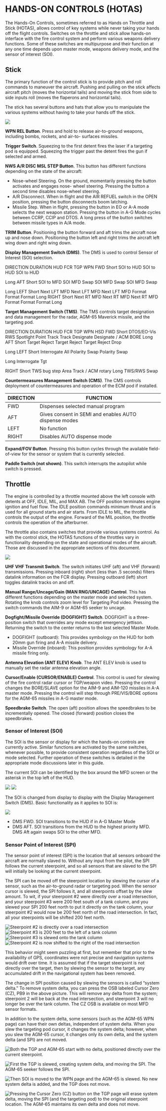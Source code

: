 # HANDS-ON CONTROLS (HOTAS)

The Hands-On Controls, sometimes referred to as Hands on Throttle and Stick (HOTAS), allows control of key
systems while never taking your hands off the flight controls. Switches on the throttle and stick allow hands-on
interface with the fire control system and perform various weapons delivery functions. Some of these switches
are multipurpose and their function at any one time depends upon master mode, weapons delivery mode, and
the sensor of interest (SOI).


## Stick

The primary function of the control stick is to provide pitch and roll commands to maneuver the aircraft. Pushing
and pulling on the stick affects aircraft pitch (moves the horizontal tails) and moving the stick from side to side
inputs roll (moves the flaperons and horizontal tails).

The stick has several buttons and hats that allow you to manipulate the various systems without having to take
your hands off the stick.

![](img/img-50-2-screen.jpg)

**WPN REL Button**. Press and hold to release air-to-ground weapons, including bombs, rockets, and air-to-
surfaces missiles.

**Trigger Switch**. Squeezing to the first detent fires the laser if a targeting pod is equipped. Squeezing the trigger
past the detent fires the gun if selected and armed.

**NWS A/R DISC MSL STEP Button**. This button has different functions depending on the state of the aircraft:

- Nose-wheel Steering. On the ground, momentarily pressing the button activates and engages nose-
wheel steering. Pressing the button a second time disables nose-wheel steering.
- A/R Disconnect. When in flight and the AIR REFUEL switch in the OPEN position, pressing the
button disconnects boom latching.
- Missile Step. When in flight, pressing the button in EO or A-A mode selects the next weapon station.
Pressing the button in A-G Mode cycles between CCRP, CCIP and DTOS. A long press of the button
switches between missile types in A/A mode.

**TRIM Button**. Positioning the button forward and aft trims the aircraft nose up and nose down. Positioning the
button left and right trims the aircraft left wing down and right wing down.

**Display Management Switch (DMS)**. The DMS is used to control Sensor of Interest (SOI) selection.

DIRECTION DURATION HUD FCR TGP WPN
FWD Short SOI to HUD SOI to HUD SOI to HUD

Long
AFT Short SOI to MFD SOI MFD Swap SOI MFD Swap SOI MFD Swap

Long
LEFT Short Next LFT MFD Next LFT MFD Next LFT MFD
Format Format Format
Long
RIGHT Short Next RT MFD Next RT MFD Next RT MFD
Format Format Format
Long


**Target Management Switch (TMS)**. The TMS controls target designation and data management for the radar,
AGM-65 Maverick missile, and the targeting pod.

DIRECTION DURATION HUD FCR TGP WPN HSD
FWD Short DTOS/EO-Vis RWS Spotlight Point Track Track Designate
Designate / ACM BORE
Long
AFT Short Target Reject Target Reject Target Reject Drop

Long
LEFT Short Interrogate All Polarity Swap Polarity Swap

Long Interrogate Tgt

RIGHT Short TWS bug step Area Track
 / ACM rotary
Long TWS/RWS
Swap

**Countermeasures Management Switch (CMS)**. The CMS controls deployment of countermeasures and
operation of the ECM pod if installed.

DIRECTION| FUNCTION
---------|-----------
FWD| Dispenses selected manual program
AFT |Gives consent in SEMI and enables AUTO dispense modes
LEFT |No function
RIGHT |Disables AUTO dispense mode


**Expand/FOV Button**. Pressing this button cycles through the available field-of-view for the sensor or system
that is currently selected.

**Paddle Switch (not shown)**. This switch interrupts the autopilot while switch is pressed.


## Throttle

The engine is controlled by a throttle mounted above the left console with detents at OFF, IDLE, MIL, and MAX
AB. The OFF position terminates engine ignition and fuel flow. The IDLE position commands minimum thrust
and is used for all ground starts and air starts. From IDLE to MIL, the throttle controls the output of the engine.
Forward of the MIL position, the throttle controls the operation of the afterburner.

The throttle also contains switches that provide various systems control. As with the control stick, the HOTAS
functions of the throttles vary in functionality depending on the state and operational modes of the aircraft.
Those are discussed in the appropriate sections of this document.

![](img/img-52-1-screen.jpg)

**UHF VHF Transmit Switch**. The switch initiates UHF (aft) and VHF (forward) transmissions. Pressing inboard
(right) short (less than .5 seconds) filters datalink information on the FCR display. Pressing outboard (left) short
toggles datalink tracks on and off.

**Manual Range/Uncage/Gain (MAN RNG/UNCAGE) Control**. This has different functions depending on the
master mode and selected system. Rotating the knob controls zoom level for Targeting Pod video. Pressing the
switch commands the AIM-9 or AGM-65 seeker to uncage.

**Dogfight/Missile Override (DOGFIGHT) Switch**. DOGFIGHT is a three-position switch that overrides any
mode except emergency jettison. Returning the switch to the center returns to the last selected Master Mode.

- DOGFIGHT (outboard): This provides symbology on the HUD for both 20mm gun firing and A-A
missile delivery.
- Missile Override (inboard): This position provides symbology for A-A missile firing only.

**Antenna Elevation (ANT ELEV) Knob**. The ANT ELEV knob is used to manually set the radar antenna
elevation angle.

**Cursor/Enable (CURSOR/ENABLE) Control**. This control is used for slewing of the fire control radar cursor or
TGP/weapon video. Pressing the control changes the BORE/SLAVE option for the AIM-9 and AIM-120 missiles
in A-A master mode. Pressing the control will step through PRE/VIS/BORE options for the AGM-65 missiles in
A-G master mode.

**Speedbrake Switch**. The open (aft) position allows the speedbrakes to be incrementally opened. The closed
(forward) position closes the speedbrakes.


### Sensor of Interest (SOI)

The SOI is the sensor or display for which the hands-on controls are currently active. Similar functions are
activated by the same switches, whenever possible, to provide consistent operation regardless of the SOI or
mode selected. Further operation of these switches is detailed in the appropriate mode discussions later in this
guide.

The current SOI can be identified by the box around the MFD screen or the asterisk in the top left of the HUD.

![](img/img-53-1-screen.jpg)
![](img/img-53-2-screen.jpg)

The SOI is changed from display to display with the Display Management Switch (DMS). Basic functionality as it
applies to SOI is:

![](img/img-54-1-screen.jpg)

- DMS FWD. SOI transitions to the HUD if in A-G Master Mode
- DMS AFT. SOI transitions from the HUD to the highest priority MFD. DMS Aft again swaps SOI to the
other MFD.


### Sensor Point of Interest (SPI)

The sensor point of interest (SPI) is the location that all sensors onboard the aircraft are normally slaved to.
Without any input from the pilot, the SPI follows the current steerpoint, and so all sensors that are slaved to the
SPI will initially be looking at the current steerpoint.

The SPI can be moved off the steerpoint location by slewing the cursor of a sensor, such as the air-to-ground
radar or targeting pod. When the sensor cursor is slewed, the SPI follows it, and all steerpoints offset by the
slew amount. To wit, if your steerpoint #2 were directly over a road intersection, and your steerpoint #3 were
200 feet south of a tank column, and you slewed your SPI 200 feet north to put it directly on the tank column,
your steerpoint #2 would now be 200 feet north of the road intersection. In fact, all your steerpoints will be
shifted 200 feet north.

![Steerpoint #2 is directly over a road intersection](img/img-054-091.jpg)
![Steerpoint #3 is 200 feet to the left of a tank column](img/img-054-092.jpg)
![Steerpoint #3 is slewed onto the tank column](img/img-054-093.jpg)
![Steerpoint #2 is now shifted to the right of the road intersection](img/img-054-094.jpg)

This behavior might seem puzzling at first, but remember that prior to the availability of GPS, coordinates were
not precise and navigation systems would drift over time. It is assumed that if the target steerpoint is not directly
over the target, then by slewing the sensor to the target, any accumulated drift in the navigational system has
been removed.

The change in SPI position caused by slewing the sensors is called “system delta.” To remove system delta,
you can press the OSB labeled Cursor Zero (CZ), PB9 in the above picture. This will remove any delta from the
system; steerpoint 2 will be back at the road intersection, and steerpoint 3 will no longer be over the tank
column. The CZ OSB is available on most MFD sensor formats.

In addition to the system delta, some sensors (such as the AGM-65 WPN page) can have their own deltas,
independent of system delta. When you slew the targeting pod cursor, it changes the system delta; however,
when you slew the AGM-65 cursor, it changes only its own delta, and the system delta (and SPI) are not
moved.




![Both the TGP and AGM-65 start with no delta, positioned directly over the current steerpoint.](img/img-055-095.jpg)




![First the TGP is slewed, creating system delta, and moving the SPI. The AGM-65 seeker follows the SPI.](img/img-055-096.jpg)




![Then SOI is moved to the WPN page and the AGM-65 is slewed. No new system delta is added, and the TGP does not move.](img/img-055-097.jpg)

![Pressing the Cursor Zero (CZ) button on the TGP page will erase system delta, moving the SPI (and the targeting pod) to the original steerpoint location. The AGM-65 maintains its own delta and does not move.](img/img-056-098.jpg)

